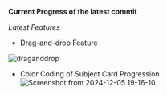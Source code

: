 **Current Progress of the latest commit**

*Latest Features*
 - Drag-and-drop Feature

![draganddrop](https://github.com/user-attachments/assets/4184f4d5-253a-4805-ba52-6ff239a765e0)


 - Color Coding of Subject Card Progression
![Screenshot from 2024-12-05 19-16-10](https://github.com/user-attachments/assets/23f1f4d4-187f-4f26-93f4-debf44211ae7)
